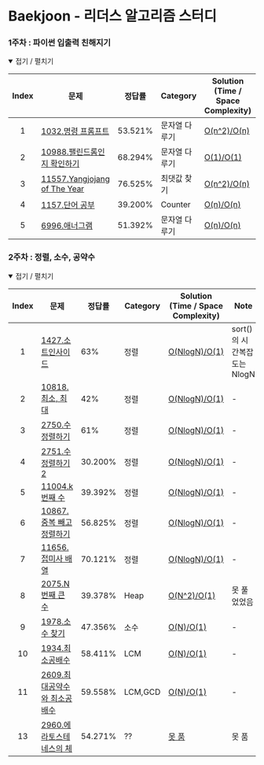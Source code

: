 # Baekjoon - 리더스 알고리즘 스터디
<!-- | idx    | [문제 이름](문제링크)                | 난이도  | 주제                                           | [시간복잡도/공간복잡도](풀이링크)| 노트| -->  
  
  
### 1주차 : 파이썬 입출력 친해지기
<details open> <summary> 접기 / 펼치기 </summary>

| Index  | 문제 | 정답률  | Category| Solution (Time / Space Complexity) | Note |
| :--: | ---------------------------------------------------------------------------------------------------------------------------------------------------------------------- | ------ | -------------------------------------------------------------------------- | -------------------------------------------------------------------------------------------------------------------------------------------------------------------------- | ---- |
| 1 | [1032.명령 프롬프트](https://www.acmicpc.net/problem/1032) | 53.521% | 문자열 다루기 | [O(n^2)/O(n)](https://github.com/nyungsu/Algorithm_with_Python/blob/main/Baekjoon/solutions/1032.%EB%AA%85%EB%A0%B9%20%ED%94%84%EB%A1%AC%ED%94%84%ED%8A%B8.py)| - |
| 2 | [10988.팰린드롬인지 확인하기](https://www.acmicpc.net/problem/10988) |68.294% | 문자열 다루기 | [O(1)/O(1)](https://github.com/nyungsu/Algorithm_with_Python/blob/main/Baekjoon/solutions/10988.%ED%8C%B0%EB%A6%B0%EB%93%9C%EB%A1%AC%EC%9D%B8%EC%A7%80%20%ED%99%95%EC%9D%B8%ED%95%98%EA%B8%B0.py)| - |
| 3 | [11557.Yangjojang of The Year](https://www.acmicpc.net/problem/11557) |	76.525% | 최댓값 찾기 | [O(n^2)/O(n)](https://github.com/nyungsu/Algorithm_with_Python/blob/main/Baekjoon/solutions/11557.%EC%96%91%EC%A1%B0%EC%9E%A5.py)| - |  
| 4 | [1157.단어 공부](https://www.acmicpc.net/problem/1157) |	39.200% | Counter | [O(n)/O(n)](https://github.com/nyungsu/Algorithm_with_Python/blob/main/Baekjoon/solutions/1157.%EB%8B%A8%EC%96%B4%20%EA%B3%B5%EB%B6%80.py)| - |
| 5 | [6996.애너그램](https://www.acmicpc.net/problem/6996) | 51.392% | 문자열 다루기 | [O(n)/O(n)](https://github.com/nyungsu/Algorithm_with_Python/blob/main/Baekjoon/solutions/6996.%EC%95%A0%EB%84%88%EA%B7%B8%EB%9E%A8.py)| - |  
</details>

### 2주차 : 정렬, 소수, 공약수
<details open> <summary> 접기 / 펼치기 </summary>

| Index  | 문제 | 정답률  | Category| Solution (Time / Space Complexity) | Note |
| :--: | ---------------------------------------------------------------------------------------------------------------------------------------------------------------------- | ------ | -------------------------------------------------------------------------- | -------------------------------------------------------------------------------------------------------------------------------------------------------------------------- | ---- |
| 1 | [1427.소트인사이드](https://www.acmicpc.net/problem/1427) | 63% | 정렬 | [O(NlogN)/O(1)](https://github.com/nyungsu/Algorithm_with_Python/blob/main/Baekjoon/solutions/1427.%EC%86%8C%ED%8A%B8%EC%9D%B8%EC%82%AC%EC%9D%B4%EB%93%9C.py)|sort()의 시간복잡도는 NlogN |
| 2 | [10818.최소, 최대](https://www.acmicpc.net/problem/10818) |42% | 정렬| [O(NlogN)/O(1)](https://github.com/nyungsu/Algorithm_with_Python/blob/main/Baekjoon/solutions/10818.%EC%B5%9C%EC%86%8C%2C%20%EC%B5%9C%EB%8C%80.py)| - |
| 3 | [2750.수 정렬하기](https://www.acmicpc.net/problem/2750) |	61% | 정렬 |[O(NlogN)/O(1)](https://github.com/nyungsu/Algorithm_with_Python/blob/main/Baekjoon/solutions/2750.%EC%84%B8%EC%88%98%EC%A0%95%EB%A0%AC.py)| - |
| 4 | [2751.수 정렬하기2](https://www.acmicpc.net/problem/2751) |	30.200% | 정렬 | [O(NlogN)/O(1)](https://github.com/nyungsu/Algorithm_with_Python/blob/main/Baekjoon/solutions/1157.%EB%8B%A8%EC%96%B4%20%EA%B3%B5%EB%B6%80.py)| - |
| 5 | [11004.k번째 수](https://www.acmicpc.net/problem/11004) |39.392% | 정렬 | [O(NlogN)/O(1)](https://github.com/nyungsu/Algorithm_with_Python/blob/main/Baekjoon/solutions/11004.k%EB%B2%88%EC%A7%B8%20%EC%88%98.py)| - |
| 6 | [10867.중복 빼고 정렬하기](https://www.acmicpc.net/problem/10867) |56.825% | 정렬 | [O(NlogN)/O(1)](https://github.com/nyungsu/Algorithm_with_Python/blob/main/Baekjoon/solutions/10867.%EC%A4%91%EB%B3%B5%20%EB%B9%BC%EA%B3%A0%20%EC%A0%95%EB%A0%AC%ED%95%98%EA%B8%B0.py)| - |  
| 7 | [11656.접미사 배열](https://www.acmicpc.net/problem/11656) |70.121% | 정렬 | [O(NlogN)/O(1)](https://github.com/nyungsu/Algorithm_with_Python/blob/main/Baekjoon/solutions/10867.%EC%A4%91%EB%B3%B5%20%EB%B9%BC%EA%B3%A0%20%EC%A0%95%EB%A0%AC%ED%95%98%EA%B8%B0.py)| - |  
| 8 | [2075.N번째 큰 수](https://www.acmicpc.net/problem/2075) |	39.378%| Heap | [O(N^2)/O(1)](https://github.com/nyungsu/Algorithm_with_Python/blob/main/Baekjoon/solutions/2075.N%EB%B2%88%EC%A7%B8%20%ED%81%B0%20%EC%88%98.py) | 못 풀었었음 | 
| 9 | [1978.소수 찾기](https://www.acmicpc.net/problem/1978) |	47.356%| 소수 | [O(N)/O(1)](https://github.com/nyungsu/Algorithm_with_Python/blob/main/Baekjoon/solutions/1978.%EC%86%8C%EC%88%98%20%EC%B0%BE%EA%B8%B0.py) | - |  
| 10 | [1934.최소공배수](https://www.acmicpc.net/problem/1934) |	58.411%| LCM | [O(N)/O(1)](https://github.com/nyungsu/Algorithm_with_Python/blob/main/Baekjoon/solutions/1943.%EC%B5%9C%EC%86%8C%EA%B3%B5%EB%B0%B0%EC%88%98.py) | - |  
| 11 | [2609.최대공약수와 최소공배수](https://www.acmicpc.net/problem/2609) |	59.558%| LCM,GCD | [O(N)/O(1)](https://github.com/nyungsu/Algorithm_with_Python/blob/main/Baekjoon/solutions/2609.%EC%B5%9C%EB%8C%80%EA%B3%B5%EC%95%BD%EC%88%98%EC%99%80%20%EC%B5%9C%EC%86%8C%EA%B3%B5%EB%B0%B0%EC%88%98.py) | - | 
| 13 | [2960.에라토스테네스의 체](https://www.acmicpc.net/problem/2960) |	54.271%| ?? | [못 품](https://github.com/nyungsu/Algorithm_with_Python/blob/main/Baekjoon/solutions/2960.%EC%97%90%EB%9D%BC%ED%86%A0%EC%8A%A4%ED%85%8C%EB%84%A4%EC%8A%A4%EC%9D%98%20%EC%B2%B4.py) | 못 품 | 
</details>

</details>

<br />
<br />
